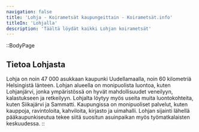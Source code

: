 ```yaml
---
navigation: false
title: 'Lohja - Koirametsät kaupungeittain - Koirametsät.info'
titleIn: 'Lohjalla'
description: 'Täältä löydät kaikki Lohjan koirametsät'
---
```


::BodyPage
## Tietoa Lohjasta
Lohja on noin 47 000 asukkaan kaupunki Uudellamaalla, noin 60 kilometriä Helsingistä länteen. Lohjan alueella on monipuolista luontoa, kuten Lohjanjärvi, jonka ympäristössä on hyvät mahdollisuudet veneilyyn, kalastukseen ja retkeilyyn. Lohjalta löytyy myös useita muita luontokohteita, kuten Siikajärvi ja Sammatti. Kaupungissa on monipuoliset palvelut, kuten kauppoja, ravintoloita, kahviloita, kirjasto ja uimahalli. Lohjan sijainti lähellä pääkaupunkiseutua tekee siitä suositun asuinpaikan myös työmatkalaisten keskuudessa.
::